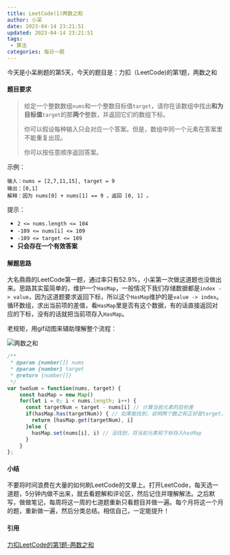 ```yaml
---
title: LeetCode(1)两数之和
author: 小呆
date: 2023-04-14 23:21:51
updated: 2023-04-14 23:21:51
tags:
 - 算法
categories: 每日一题
---
```


今天是小呆刷题的第5天，今天的题目是：力扣（LeetCode)的第1题，两数之和

#### 题目要求

> 给定一个整数数组`nums`和一个整数目标值`target`，请你在该数组中找出**和为目标值**`target`的那**两个**整数，并返回它们的数组下标。
>
> 你可以假设每种输入只会对应一个答案。但是，数组中同一个元素在答案里不能重复出现。
>
> 你可以按任意顺序返回答案。

<!--more-->

示例：

```
输入：nums = [2,7,11,15], target = 9
输出：[0,1]
解释：因为 nums[0] + nums[1] == 9 ，返回 [0, 1] 。
```

提示：

- `2 <= nums.length <= 104`
- `-109 <= nums[i] <= 109`
- `-109 <= target <= 109`
- **只会存在一个有效答案**

#### 解题思路

大名鼎鼎的LeetCode第一题，通过率只有52.9%，小呆第一次做这道题也没做出来。思路其实蛮简单的，维护一个`HasMap`，一般情况下我们存储数据都是`index -> value`，因为这道题要求返回下标，所以这个`HasMap`维护的是`value -> index`。循环数组，求出当前项的差值，看`HasMap`里是否有这个数据，有的话直接返回对应的下标，没有的话就把当前项存入`HasMap`。

老规矩，用gif动图来辅助理解整个流程：

![两数之和](//img.xdxmblog.cn/images/image-202304140001.gif)

```javascript
/**
 * @param {number[]} nums
 * @param {number} target
 * @return {number[]}
 */
var twoSum = function(nums, target) {
    const hasMap = new Map()
    for(let i = 0; i < nums.length; i++) {
      const targetNum = target - nums[i] // 计算当前元素的目标差
      if(hasMap.has(targetNum)) { // 如果能找到，说明两个数之和正好是target，返回对应下标
        return [hasMap.get(targetNum), i]
      }else {
        hasMap.set(nums[i], i) // 没找到，将当前元素和下标存入hasMap
      }
    }
};
```

#### 小结

不要将时间浪费在大量的如何刷LeetCode的文章上。打开LeetCode，每天选一道题，5分钟内做不出来，就去看题解和评论区，然后记住并理解解法。之后默写，做做笔记，每周将这一周的七道题重新只看题目并做一遍。每个月将这一个月的题，重新做一遍，然后分类总结。相信自己，一定能提升！

#### 引用

[力扣LeetCode的第1题-两数之和](https://leetcode.cn/problems/two-sum/)

